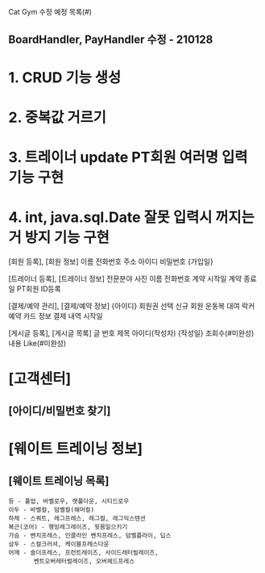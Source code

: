 Cat Gym 수정 예정 목록(#)

## BoardHandler, PayHandler 수정 - 210128

# 1. CRUD 기능 생성
# 2. 중복값 거르기
# 3. 트레이너 update PT회원 여러명 입력 기능 구현
# 4. int, java.sql.Date 잘못 입력시 꺼지는거 방지 기능 구현

[회원 등록], [회원 정보]
이름
전화번호
주소
아이디
비밀번호
{가입일}

[트레이너 등록], [트레이너 정보]
전문분야
사진
이름
전화번호
계약 시작일
계약 종료일
PT회원 ID등록

[결제/예약 관리], [결제/예약 정보]
{아이디}
회원권 선택
신규 회원
운동복 대여
락커 예약
카드 정보
결제 내역
시작일

[게시글 등록], [게시글 목록]
글 번호
제목
아이디(작성자)
{작성일}
조회수(#미완성)
내용
Like(#미완성)

# [고객센터]
## [아이디/비밀번호 찾기]

# [웨이트 트레이닝 정보]
## [웨이트 트레이닝 목록]
    등 - 풀업, 바벨로우, 랫풀다운, 시티드로우
    이두 - 바벨컬, 덤벨컬(해머컬)
    하체 - 스쿼트, 레그프레스, 레그컬, 레그익스텐션
    복근(코어) - 행잉레그레이즈, 윗몸일으키기
    가슴 - 벤치프레스, 인클라인 벤치프레스, 덤벨플라이, 딥스
    삼두 - 스컬크러셔, 케이블프레스다운
    어깨 - 숄더프레스, 프런트레이즈, 사이드레터럴레이즈,
           벤트오버레터럴레이즈, 오버헤드프레스